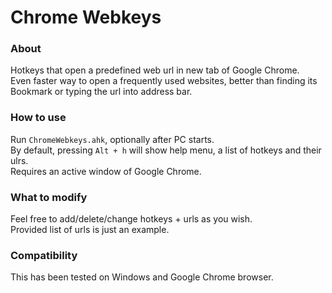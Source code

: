 # Chrome Webkeys

### About
Hotkeys that open a predefined web url in new tab of Google Chrome.  
Even faster way to open a frequently used websites, better than finding its Bookmark or typing the url into address bar.

### How to use
Run `ChromeWebkeys.ahk`, optionally after PC starts.  
By default, pressing `Alt + h` will show help menu, a list of hotkeys and their ulrs.  
Requires an active window of Google Chrome.

### What to modify
Feel free to add/delete/change hotkeys + urls as you wish.  
Provided list of urls is just an example.  

### Compatibility
This has been tested on Windows and Google Chrome browser.